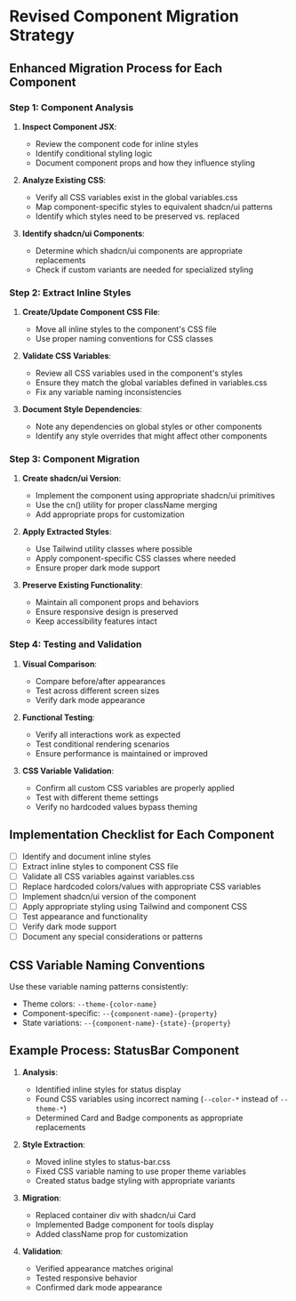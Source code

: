 # Revised Component Migration Strategy

## Enhanced Migration Process for Each Component

### Step 1: Component Analysis

1. **Inspect Component JSX**:
   - Review the component code for inline styles
   - Identify conditional styling logic
   - Document component props and how they influence styling

2. **Analyze Existing CSS**:
   - Verify all CSS variables exist in the global variables.css
   - Map component-specific styles to equivalent shadcn/ui patterns
   - Identify which styles need to be preserved vs. replaced

3. **Identify shadcn/ui Components**:
   - Determine which shadcn/ui components are appropriate replacements
   - Check if custom variants are needed for specialized styling

### Step 2: Extract Inline Styles

1. **Create/Update Component CSS File**:
   - Move all inline styles to the component's CSS file
   - Use proper naming conventions for CSS classes

2. **Validate CSS Variables**:
   - Review all CSS variables used in the component's styles
   - Ensure they match the global variables defined in variables.css
   - Fix any variable naming inconsistencies

3. **Document Style Dependencies**:
   - Note any dependencies on global styles or other components
   - Identify any style overrides that might affect other components

### Step 3: Component Migration

1. **Create shadcn/ui Version**:
   - Implement the component using appropriate shadcn/ui primitives
   - Use the cn() utility for proper className merging
   - Add appropriate props for customization

2. **Apply Extracted Styles**:
   - Use Tailwind utility classes where possible
   - Apply component-specific CSS classes where needed
   - Ensure proper dark mode support

3. **Preserve Existing Functionality**:
   - Maintain all component props and behaviors
   - Ensure responsive design is preserved
   - Keep accessibility features intact

### Step 4: Testing and Validation

1. **Visual Comparison**:
   - Compare before/after appearances
   - Test across different screen sizes
   - Verify dark mode appearance

2. **Functional Testing**:
   - Verify all interactions work as expected
   - Test conditional rendering scenarios
   - Ensure performance is maintained or improved

3. **CSS Variable Validation**:
   - Confirm all custom CSS variables are properly applied
   - Test with different theme settings
   - Verify no hardcoded values bypass theming

## Implementation Checklist for Each Component

- [ ] Identify and document inline styles
- [ ] Extract inline styles to component CSS file
- [ ] Validate all CSS variables against variables.css
- [ ] Replace hardcoded colors/values with appropriate CSS variables
- [ ] Implement shadcn/ui version of the component
- [ ] Apply appropriate styling using Tailwind and component CSS
- [ ] Test appearance and functionality
- [ ] Verify dark mode support
- [ ] Document any special considerations or patterns

## CSS Variable Naming Conventions

Use these variable naming patterns consistently:

- Theme colors: `--theme-{color-name}`
- Component-specific: `--{component-name}-{property}`
- State variations: `--{component-name}-{state}-{property}`

## Example Process: StatusBar Component

1. **Analysis**:
   - Identified inline styles for status display
   - Found CSS variables using incorrect naming (`--color-*` instead of `--theme-*`)
   - Determined Card and Badge components as appropriate replacements

2. **Style Extraction**:
   - Moved inline styles to status-bar.css
   - Fixed CSS variable naming to use proper theme variables
   - Created status badge styling with appropriate variants

3. **Migration**:
   - Replaced container div with shadcn/ui Card
   - Implemented Badge component for tools display
   - Added className prop for customization

4. **Validation**:
   - Verified appearance matches original
   - Tested responsive behavior
   - Confirmed dark mode appearance